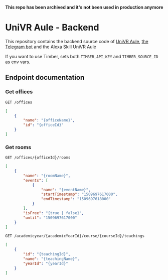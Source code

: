 **This repo has been archived and it's not been used in production anymore**

# UniVR Aule - Backend

This repository contains the backend source code of [UniVR Aule](https://github.com/francescotonini/univraule), 
[the Telegram bot](https://t.me/univraulebot) and the Alexa Skill UniVR Aule

If you want to use Timber, sets both `TIMBER_API_KEY` and `TIMBER_SOURCE_ID` as env vars.

## Endpoint documentation
### Get offices
`GET /offices`

```json
[
	{
		"name": "{officeName}",
		"id": "{officeId}"
	}
]
```

### Get rooms
`GET /offices/{officeId}/rooms`

```json
[
	{
		"name": "{roomName}",
		"events": [
			{
				"name": "{eventName}",
				"startTimestamp": "1509697617000",
				"endTimestamp": "1509697618000"
			}
		],
		"isFree": "{true | false}",
		"until": "1509697617000"
	}
]
```

`GET /academicyear/{academicYearId}/course/{courseId}/teachings`

```json
[
    {
        "id": "{teachingId}",
        "name": "{teachingName}",
        "yearId": "{yearId}"
    }
]
```
